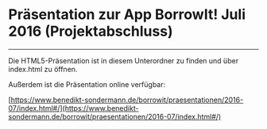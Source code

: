 # Präsentation zur App BorrowIt! Juli 2016 (Projektabschluss)
-------------------------------------------------------------
Die HTML5-Präsentation ist in diesem Unterordner zu finden und über index.html zu öffnen.

Außerdem ist die Präsentation online verfügbar:

[https://www.benedikt-sondermann.de/borrowit/praesentationen/2016-07/index.html#/](https://www.benedikt-sondermann.de/borrowit/praesentationen/2016-07/index.html#/)